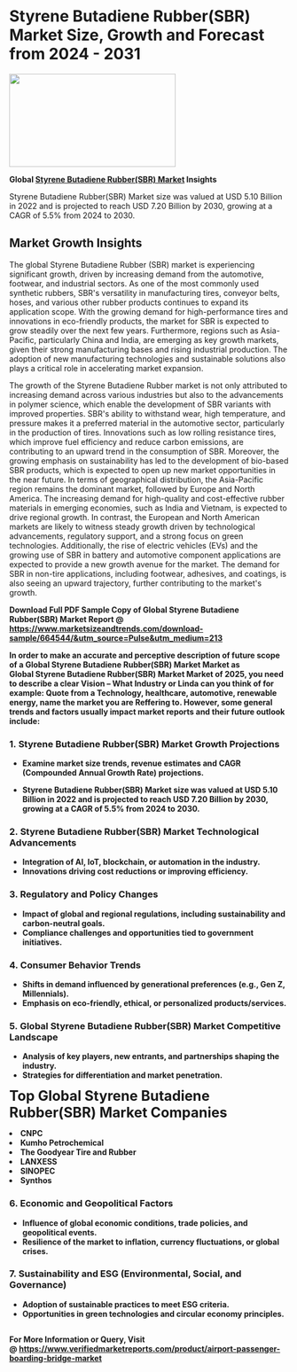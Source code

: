 <H1>Styrene Butadiene Rubber(SBR) Market Size, Growth and Forecast from 2024 - 2031</H1><img class="aligncenter size-medium wp-image-584254" src="https://thirdeyenews.in/wp-content/uploads/2024/09/Global-Market-Research-300x168.jpeg" alt="" width="300" height="168" /><p><strong>Global&nbsp;<a href="https://www.marketsizeandtrends.com/download-sample/664544/&amp;utm_source=Pulse&amp;utm_medium=213">Styrene Butadiene Rubber(SBR) Market</a> Insights</strong></p><p>Styrene Butadiene Rubber(SBR) Market size was valued at USD 5.10 Billion in 2022 and is projected to reach USD 7.20 Billion by 2030, growing at a CAGR of 5.5% from 2024 to 2030.</p><p><h2>Market Growth Insights</h2> <p>The global Styrene Butadiene Rubber (SBR) market is experiencing significant growth, driven by increasing demand from the automotive, footwear, and industrial sectors. As one of the most commonly used synthetic rubbers, SBR's versatility in manufacturing tires, conveyor belts, hoses, and various other rubber products continues to expand its application scope. With the growing demand for high-performance tires and innovations in eco-friendly products, the market for SBR is expected to grow steadily over the next few years. Furthermore, regions such as Asia-Pacific, particularly China and India, are emerging as key growth markets, given their strong manufacturing bases and rising industrial production. The adoption of new manufacturing technologies and sustainable solutions also plays a critical role in accelerating market expansion.</p> <p><strong></strong></p> <p>The growth of the Styrene Butadiene Rubber market is not only attributed to increasing demand across various industries but also to the advancements in polymer science, which enable the development of SBR variants with improved properties. SBR's ability to withstand wear, high temperature, and pressure makes it a preferred material in the automotive sector, particularly in the production of tires. Innovations such as low rolling resistance tires, which improve fuel efficiency and reduce carbon emissions, are contributing to an upward trend in the consumption of SBR. Moreover, the growing emphasis on sustainability has led to the development of bio-based SBR products, which is expected to open up new market opportunities in the near future. In terms of geographical distribution, the Asia-Pacific region remains the dominant market, followed by Europe and North America. The increasing demand for high-quality and cost-effective rubber materials in emerging economies, such as India and Vietnam, is expected to drive regional growth. In contrast, the European and North American markets are likely to witness steady growth driven by technological advancements, regulatory support, and a strong focus on green technologies. Additionally, the rise of electric vehicles (EVs) and the growing use of SBR in battery and automotive component applications are expected to provide a new growth avenue for the market. The demand for SBR in non-tire applications, including footwear, adhesives, and coatings, is also seeing an upward trajectory, further contributing to the market's growth. <p><strong></p><p><span class=""><strong>Download Full PDF Sample Copy of Global Styrene Butadiene Rubber(SBR) Market Report</strong> @ <a href="https://www.marketsizeandtrends.com/download-sample/664544/&amp;utm_source=Pulse&amp;utm_medium=213" target="_blank">https://www.marketsizeandtrends.com/download-sample/664544/&amp;utm_source=Pulse&amp;utm_medium=213</a></span></p><p>In order to make an accurate and perceptive description of future scope of a Global&nbsp;Styrene Butadiene Rubber(SBR) Market Market as Global&nbsp;Styrene Butadiene Rubber(SBR) Market Market of 2025, you need to describe a clear Vision &ndash; What Industry or Linda can you think of for example: Quote from a Technology, healthcare, automotive, renewable energy, name the market you are Reffering to. However, some general trends and factors usually impact market reports and their future outlook include:</p><h3>1.&nbsp;<strong>Styrene Butadiene Rubber(SBR) Market Growth Projections</strong></h3><ul><li>Examine market size trends, revenue estimates and CAGR (Compounded Annual Growth Rate) projections.</li><li><p>Styrene Butadiene Rubber(SBR) Market size was valued at USD 5.10 Billion in 2022 and is projected to reach USD 7.20 Billion by 2030, growing at a CAGR of 5.5% from 2024 to 2030.</p></li></ul><h3>2.&nbsp;<strong>Styrene Butadiene Rubber(SBR) Market Technological Advancements</strong></h3><ul><li>Integration of AI, IoT, blockchain, or automation in the industry.</li><li>Innovations driving cost reductions or improving efficiency.</li></ul><h3>3.&nbsp;<strong>Regulatory and Policy Changes</strong></h3><ul><li>Impact of global and regional regulations, including sustainability and carbon-neutral goals.</li><li>Compliance challenges and opportunities tied to government initiatives.</li></ul><h3>4.&nbsp;<strong>Consumer Behavior Trends</strong></h3><ul><li>Shifts in demand influenced by generational preferences (e.g., Gen Z, Millennials).</li><li>Emphasis on eco-friendly, ethical, or personalized products/services.</li></ul><h3>5.&nbsp;<strong>Global Styrene Butadiene Rubber(SBR) Market Competitive Landscape</strong></h3><ul><li>Analysis of key players, new entrants, and partnerships shaping the industry.</li><li>Strategies for differentiation and market penetration.</li></ul><p data-pm-slice="1 1 []"><span style="color: inherit; font-family: inherit; font-size: 25px;">Top Global Styrene Butadiene Rubber(SBR) Market Companies</span></p><div class="" data-test-id=""><p><li>CNPC</li><li> Kumho Petrochemical</li><li> The Goodyear Tire and Rubber</li><li> LANXESS</li><li> SINOPEC</li><li> Synthos</li></p></div><h3>6.&nbsp;<strong>Economic and Geopolitical Factors</strong></h3><ul><li>Influence of global economic conditions, trade policies, and geopolitical events.</li><li>Resilience of the market to inflation, currency fluctuations, or global crises.</li></ul><h3>7.&nbsp;<strong>Sustainability and ESG (Environmental, Social, and Governance)</strong></h3><ul><li>Adoption of sustainable practices to meet ESG criteria.</li><li>Opportunities in green technologies and circular economy principles.</li></ul><h2><strong style="font-size: 14px;">For More Information or Query, Visit @&nbsp;</strong><a style="background-color: #ffffff; font-size: 14px;" href="https://www.marketsizeandtrends.com/report/styrene-butadiene-rubber-sbr-market/" target="_blank">https://www.verifiedmarketreports.com/product/airport-passenger-boarding-bridge-market</a></h2>
